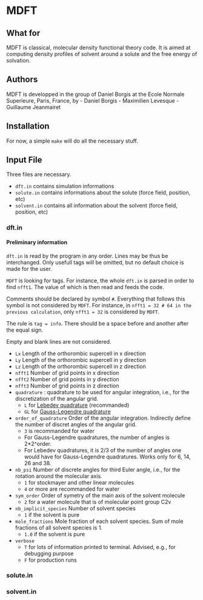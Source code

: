 # MDFT

## What for

MDFT is classical, molecular density functional theory code. It is aimed at computing density profiles of solvent around a solute
and the free energy of solvation.

## Authors

MDFT is developped in the group of Daniel Borgis at the Ecole Normale Superieure, Paris, France, by
	- Daniel Borgis
	- Maximilien Levesque
	- Guillaume Jeanmairet

## Installation

For now, a simple `make` will do all the necessary stuff.

## Input File

Three files are necessary.
-   `dft.in` contains simulation informations
-   `solute.in` contains informations about the solute (force field, position, etc)
-   `solvent.in` contains all information about the solvent (force field, position, etc)

### dft.in

#### Preliminary information

`dft.in` is read by the program in any order. Lines may be thus be interchanged.
Only usefull tags will be omitted, but no default choice is made for the user.

`MDFT` is looking for tags. For instance, the whole `dft.in` is parsed in order to find `nfft1`. The value of which is then read
and feeds the code.

Comments should be declared by symbol `#`. Everything that follows this symbol is not considered by `MDFT`.
For instance, in `nfft1 = 32 # 64 in the previous calculation`, only `nfft1 = 32` is considered by `MDFT`.

The rule is `tag = info`. There should be a space before and another after the equal sign.

Empty and blank lines are not considered.

* `Lx` Length of the orthorombic supercell in x direction
* `Ly` Length of the orthorombic supercell in y direction
* `Lz` Length of the orthorombic supercell in z direction
* `nfft1` Number of grid points in x direction
* `nfft2` Number of grid points in y direction
* `nfft3` Number of grid points in z direction
* `quadrature` : quadrature to be used for angular integration, i.e., for the discretization of the angular grid.
    - `L` for [Lebedev quadrature](http://en.wikipedia.org/wiki/Lebedev_quadrature) (recommanded)
    - `GL` for [Gauss-Legendre quadrature](http://en.wikipedia.org/wiki/Gaussian_quadrature)
* `order_of_quadrature` Order of the angular integration. Indirectly define the number of discret angles of the angular grid.
    - `3` is recommanded for water
    - For Gauss-Legendre quadratures, the number of angles is 2*2^order.
    - For Lebedev quadratures, it is 2/3 of the number of angles one would have for Gauss-Legendre quadratures. Works only for 6, 14, 26 and 38.
* `nb_psi` Number of discrete angles for third Euler angle, i.e., for the rotation around the molecular axis.
    - `1` for stockmayer and other linear molecules
    - `4` or more are recommanded for water
* `sym_order` Order of symetry of the main axis of the solvent molecule
    - `2` for a water molecule that is of molecular point group C2v
* `nb_implicit_species` Number of solvent species
    - `1` if the solvent is pure
* `mole_fractions` Mole fraction of each solvent species. Sum of mole fractions of all solvent species is 1.
    - `1.0` if the solvent is pure
* `verbose`
    - `T` for lots of information printed to terminal. Advised, e.g., for debugging purpose
    - `F` for production runs


### solute.in




### solvent.in
